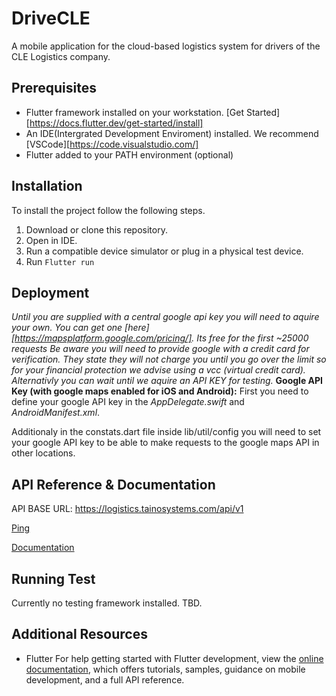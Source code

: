 # DriveCLE

A mobile application for the cloud-based logistics system for drivers of the CLE Logistics company.

## Prerequisites

- Flutter framework installed on your workstation. [Get Started][https://docs.flutter.dev/get-started/install]
- An IDE(Intergrated Development Enviroment) installed. We recommend [VSCode][https://code.visualstudio.com/]
- Flutter added to your PATH environment (optional)

## Installation

To install the project follow the following steps.

1. Download or clone this repository.
2. Open in IDE.
3. Run a compatible device simulator or plug in a physical test device.
4. Run `Flutter run`

## Deployment

_Until you are supplied with a central google api key you will need to aquire your own. You can get one [here][https://mapsplatform.google.com/pricing/]. Its free for the first ~25000 requests Be aware you will need to provide google with a credit card for verification. They state they will not charge you until you go over the limit so for your financial protection we advise using a vcc (virtual credit card). Alternativly you can wait until we aquire an API KEY for testing._
**Google API Key (with google maps enabled for iOS and Android):** First you need to define your google API key in the _AppDelegate.swift_ and _AndroidManifest.xml_.

Additionaly in the constats.dart file inside lib/util/config you will need to set your google API key to be able to make requests to the google maps API in other locations.

## API Reference & Documentation

API BASE URL: https://logistics.tainosystems.com/api/v1

[Ping](https://logistics.tainosystems.com/api/v1/ping)

[Documentation](https://scm.tainosystems.com/Tainosystems/LogisticsManagementSystems/src/branch/master/docs/docswagger.json)

## Running Test

Currently no testing framework installed. TBD.

## Additional Resources

- Flutter
  For help getting started with Flutter development, view the
  [online documentation](https://docs.flutter.dev/), which offers tutorials,
  samples, guidance on mobile development, and a full API reference.
